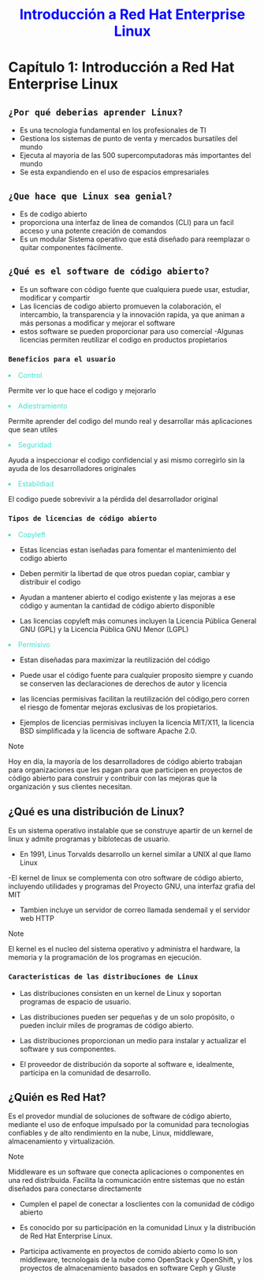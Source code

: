 <div align="center">

<h1 style="color:blue;">Introducción a Red Hat Enterprise Linux</h1>

</div>

# Capítulo 1: Introducción a Red Hat Enterprise Linux


 ## `¿Por qué deberias aprender Linux?`
- Es una tecnologia fundamental en los profesionales de TI
- Gestiona los sistemas de punto de venta y mercados bursatiles del mundo
- Ejecuta al mayoria de las 500 supercomputadoras más importantes del mundo
- Se esta expandiendo en el uso de espacios empresariales 


## `¿Que hace que Linux sea genial?`
- Es de codigo abierto
- proporciona una interfaz de linea de comandos (CLI) para un facil acceso y una potente creación de comandos
- Es un modular Sistema operativo que está diseñado para reemplazar o quitar componentes fácilmente.

## `¿Qué es el software de código abierto?`
- Es un software con código fuente que cualquiera puede usar, estudiar, modificar y compartir
- Las licencias de codigo abierto promueven la colaboración, el intercambio, la transparencia y la innovación rapida, ya que animan a más personas a modificar y mejorar el software
- estos software se pueden proporcionar para uso comercial 
-Algunas licencias permiten reutilizar el codigo en productos propietarios 

### `Beneficios para el usuario`
<div style="">
<li style="color:#40e0d0;"> Control</li>
<p>Permite ver lo que hace el codigo y mejorarlo</p>

<li style="color:#40e0d0;" >Adiestramiento</li>
<p>Permite aprender del codigo del mundo real y desarrollar más aplicaciones que sean utiles</p>

<li style="color:#40e0d0;" >Seguridad</li>
<p>Ayuda a inspeccionar el codigo confidencial y asi mismo corregirlo sin la ayuda de los desarrolladores originales</p>

<li style="color:#40e0d0;" >Estabildiad</li>
<p>El codigo puede sobrevivir a la pérdida del desarrollador original</p>
</div>

### `Tipos de licencias de código abierto`

<li style="color:#40e0d0;" >Copyleft</li>

- Estas licencias estan iseñadas para fomentar el mantenimiento del codigo abierto

- Deben permitir la libertad de que otros puedan copiar, cambiar y distribuir el codigo
- Ayudan a mantener abierto el codigo existente y las mejoras a ese código y aumentan la cantidad de código abierto disponible
- Las licencias copyleft más comunes incluyen la Licencia Pública General GNU (GPL) y la Licencia Pública GNU Menor (LGPL)

<li style="color:#40e0d0;" >Permisivo</li>

- Estan diseñadas para maximizar la reutilización del código

- Puede usar el código fuente para cualquier proposito siempre y cuando se conserven las declaraciones de derechos de autor y licencia
- las licencias permisivas facilitan la reutilización del código,pero corren el riesgo de fomentar mejoras exclusivas de los propietarios.
- Ejemplos de licencias permisivas incluyen la licencia MIT/X11, la licencia BSD simplificada y la licencia de software Apache 2.0.

> [!NOTE]
> Hoy en día, la mayoría de los desarrolladores de código abierto trabajan para organizaciones que les pagan para que participen en proyectos de código abierto para construir y contribuir con las mejoras que la organización y sus clientes necesitan.

## ¿Qué es una distribución de Linux?
Es un sistema operativo instalable que se construye apartir de un kernel de linux y admite programas y biblotecas de usuario.

- En 1991, Linus Torvalds desarrollo un kernel similar a UNIX al que llamo Linux

-El kernel de linux se complementa con otro software de código abierto, incluyendo utilidades y programas del Proyecto GNU, una interfaz grafia del MIT

- Tambien incluye un servidor de correo llamada sendemail y el servidor web HTTP

> [!NOTE]
> El kernel es el nucleo del sistema operativo y administra el hardware, la memoria y la programación de los programas en ejecución.

### `Caracteristicas de las distribuciones de Linux`

- Las distribuciones consisten en un kernel de Linux y soportan programas de espacio de usuario.

- Las distribuciones pueden ser pequeñas y de un solo propósito, o pueden incluir miles de programas de código abierto.

- Las distribuciones proporcionan un medio para instalar y actualizar el software y sus componentes.

-   El proveedor de distribución da soporte al software e, idealmente, participa en la comunidad de desarrollo. 

## ¿Quién es Red Hat?
Es el provedor mundial de soluciones de software de código abierto, mediante el uso de enfoque impulsado por la comunidad para tecnologias confiables y de alto rendimiento en la nube, Linux, middleware, almacenamiento y virtualización.

> [!NOTE]
> Middleware es un software que conecta aplicaciones o componentes en una red distribuida. Facilita la comunicación entre sistemas que no están diseñados para conectarse directamente 

- Cumplen el papel de conectar a losclientes con la comunidad de código abierto

- Es conocido por su participación en la comunidad Linux y la distribución de Red Hat Enterprise Linux.
- Participa activamente en proyectos de comido abierto como lo son middleware, tecnologais de la nube como OpenStack y OpenShift, y los proyectos de almacenamiento basados en software Ceph y Gluste